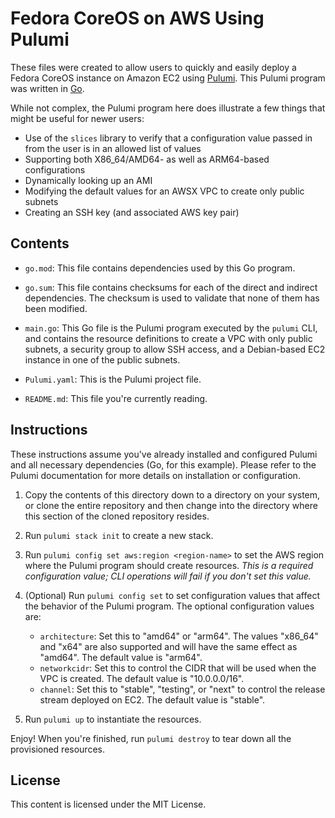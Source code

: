 # Fedora CoreOS on AWS Using Pulumi

These files were created to allow users to quickly and easily deploy a Fedora CoreOS instance on Amazon EC2 using [Pulumi](https://www.pulumi.com). This Pulumi program was written in [Go](https://go.dev).

While not complex, the Pulumi program here does illustrate a few things that might be useful for newer users:

* Use of the `slices` library to verify that a configuration value passed in from the user is in an allowed list of values
* Supporting both X86_64/AMD64- as well as ARM64-based configurations
* Dynamically looking up an AMI
* Modifying the default values for an AWSX VPC to create only public subnets
* Creating an SSH key (and associated AWS key pair)

## Contents

* `go.mod`: This file contains dependencies used by this Go program.

* `go.sum`: This file contains checksums for each of the direct and indirect dependencies. The checksum is used to validate that none of them has been modified.

* `main.go`: This Go file is the Pulumi program executed by the `pulumi` CLI, and contains the resource definitions to create a VPC with only public subnets, a security group to allow SSH access, and a Debian-based EC2 instance in one of the public subnets.

* `Pulumi.yaml`: This is the Pulumi project file.

* `README.md`: This file you're currently reading.

## Instructions

These instructions assume you've already installed and configured Pulumi and all necessary dependencies (Go, for this example). Please refer to the Pulumi documentation for more details on installation or configuration.

1. Copy the contents of this directory down to a directory on your system, or clone the entire repository and then change into the directory where this section of the cloned repository resides.

1. Run `pulumi stack init` to create a new stack.

1. Run `pulumi config set aws:region <region-name>` to set the AWS region where the Pulumi program should create resources. _This is a required configuration value; CLI operations will fail if you don't set this value._

1. (Optional) Run `pulumi config set` to set configuration values that affect the behavior of the Pulumi program. The optional configuration values are:

    * `architecture`: Set this to "amd64" or "arm64". The values "x86_64" and "x64" are also supported and will have the same effect as "amd64". The default value is "arm64".
    * `networkcidr`: Set this to control the CIDR that will be used when the VPC is created. The default value is "10.0.0.0/16".
    * `channel`: Set this to "stable", "testing", or "next" to control the release stream deployed on EC2. The default value is "stable".

1. Run `pulumi up` to instantiate the resources.

Enjoy! When you're finished, run `pulumi destroy` to tear down all the provisioned resources.

## License

This content is licensed under the MIT License.
